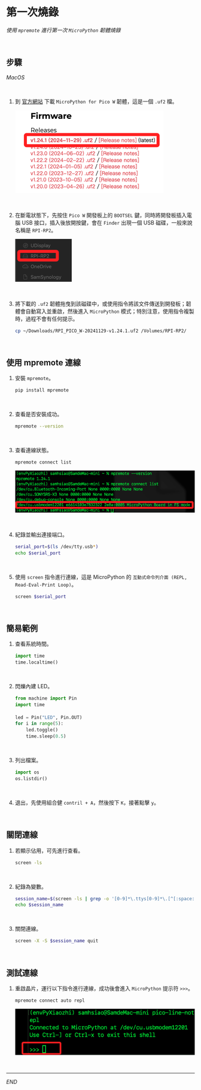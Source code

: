 # 第一次燒錄

_使用 `mpremote` 進行第一次 `MicroPython` 韌體燒錄_

<br>

## 步驟

_MacOS_

<br>

1. 到 [官方網站](https://micropython.org/download/rp2-pico-w/) 下載 `MicroPython for Pico W` 韌體，這是一個 `.uf2` 檔。

    ![](images/img_02.png)

<br>

2. 在斷電狀態下，先按住 `Pico W` 開發板上的 `BOOTSEL` 鍵，同時將開發板插入電腦 USB 接口，插入後放開按鍵，會在 `Finder` 出現一個 USB 磁碟，一般來說名稱是 `RPI-RP2`。

    ![](images/img_03.png)

<br>

3. 將下載的 `.uf2` 韌體拖曳到該磁碟中，或使用指令將該文件傳送到開發板；韌體會自動寫入並重啟，然後進入 `MicroPython` 模式；特別注意，使用指令複製時，過程不會有任何提示。

    ```bash
    cp ~/Downloads/RPI_PICO_W-20241129-v1.24.1.uf2 /Volumes/RPI-RP2/
    ```

<br>

## 使用 mpremote 連線

1. 安裝 `mpremote`。

    ```bash
    pip install mpremote
    ```

<br>

2. 查看是否安裝成功。

    ```bash
    mpremote --version
    ```

<br>

3. 查看連線狀態。

    ```bash
    mpremote connect list
    ```

    ![](images/img_04.png)

<br>

4. 紀錄並輸出連接端口。

    ```bash
    serial_port=$(ls /dev/tty.usb*)
    echo $serial_port
    ```

<br>

5. 使用 `screen` 指令進行連線，這是 MicroPython 的 `互動式命令列介面 (REPL, Read-Eval-Print Loop)`。

    ```bash
    screen $serial_port
    ```

<br>

## 簡易範例

1. 查看系統時間。

    ```python
    import time
    time.localtime()
    ```

<br>

2. 閃爍內建 LED。

    ```python
    from machine import Pin
    import time

    led = Pin("LED", Pin.OUT)
    for i in range(5):
        led.toggle()
        time.sleep(0.5)
    ```

<br>

3. 列出檔案。

    ```python
    import os
    os.listdir()
    ```

<br>

4. 退出，先使用組合健 `contril + A`，然後按下 `K`，接著點擊 `y`。

<br>

## 關閉連線

1. 若顯示佔用，可先進行查看。

    ```bash
    screen -ls
    ```

<br>

2. 紀錄為變數。

    ```bash
    session_name=$(screen -ls | grep -o '[0-9]*\.ttys[0-9]*\.[^[:space:]]*')
    echo $session_name
    ```

<br>

3. 關閉連線。

    ```bash
    screen -X -S $session_name quit
    ```

<br>

## 測試連線

1. 重啟晶片，運行以下指令進行連線，成功後會進入 `MicroPython` 提示符 `>>>`。

    ```bash
    mpremote connect auto repl
    ```

    ![](images/img_01.png)

<br>

___

_END_
